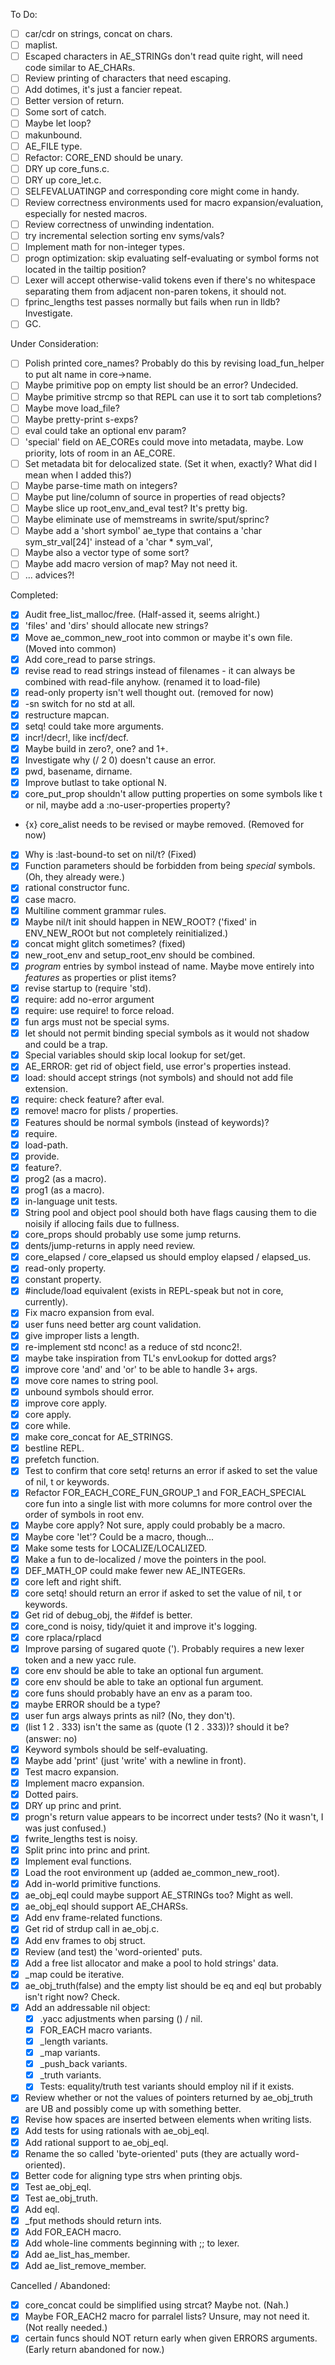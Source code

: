 To Do:
- [ ] car/cdr on strings, concat on chars.
- [ ] maplist.
- [ ] Escaped characters in AE_STRINGs don't read quite right, will need code similar to AE_CHARs.
- [ ] Review printing of characters that need escaping.
- [ ] Add dotimes, it's just a fancier repeat.
- [ ] Better version of return.
- [ ] Some sort of catch.
- [ ] Maybe let loop?
- [ ] makunbound.
- [ ] AE_FILE type.
- [ ] Refactor: CORE_END should be unary.
- [ ] DRY up core_funs.c.
- [ ] DRY up core_let.c.
- [ ] SELFEVALUATINGP and corresponding core might come in handy.
- [ ] Review correctness environments used for macro expansion/evaluation, especially for nested macros.
- [ ] Review correctness of unwinding indentation.
- [ ] try incremental selection sorting env syms/vals?
- [ ] Implement math for non-integer types.
- [ ] progn optimization: skip evaluating self-evaluating or symbol forms not located in the tailtip position?
- [ ] Lexer will accept otherwise-valid tokens even if there's no whitespace separating them from adjacent non-paren tokens, it should not.
- [ ] fprinc_lengths test passes normally but fails when run in lldb? Investigate.
- [ ] GC.

Under Consideration:
- [ ] Polish printed core_names? Probably do this by revising load_fun_helper to put alt name in core->name.
- [ ] Maybe primitive pop on empty list should be an error? Undecided.
- [ ] Maybe primitive strcmp so that REPL can use it to sort tab completions?
- [ ] Maybe move load_file?
- [ ] Maybe pretty-print s-exps?
- [ ] eval could take an optional env param?
- [ ] 'special' field on AE_COREs could move into metadata, maybe. Low priority, lots of room in an AE_CORE.
- [ ] Set metadata bit for delocalized state. (Set it when, exactly? What did I mean when I added this?)
- [ ] Maybe parse-time math on integers?
- [ ] Maybe put line/column of source in properties of read objects?
- [ ] Maybe slice up root_env_and_eval test? It's pretty big.
- [ ] Maybe eliminate use of memstreams in swrite/sput/sprinc?
- [ ] Maybe add a 'short symbol' ae_type that contains a 'char sym_str_val[24]' instead of a 'char * sym_val',
- [ ] Maybe also a vector type of some sort?
- [ ] Maybe add macro version of map? May not need it.
- [ ] ... advices?!

Completed:
- [x] Audit free_list_malloc/free. (Half-assed it, seems alright.)
- [x] 'files' and 'dirs' should allocate new strings?
- [x] Move ae_common_new_root into common or maybe it's own file. (Moved into common)
- [x] Add core_read to parse strings.
- [x] revise read to read strings instead of filenames - it can always be combined with read-file anyhow. (renamed it to load-file)
- [x] read-only property isn't well thought out. (removed for now)
- [x] -sn switch for no std at all.
- [x] restructure mapcan.
- [x] setq! could take more arguments. 
- [x] incr!/decr!, like incf/decf.
- [x] Maybe build in zero?, one? and 1+.
- [x] Investigate why (/ 2 0) doesn't cause an error.
- [x] pwd, basename, dirname.
- [x] Improve butlast to take optional N.
- [x] core_put_prop shouldn't allow putting properties on some symbols like t or nil, maybe add a :no-user-properties property?
- {x} core_alist needs to be revised or maybe removed. (Removed for now)
- [x] Why is :last-bound-to set on nil/t? (Fixed)
- [x] Function parameters should be forbidden from being *special* symbols. (Oh, they already were.)
- [x] rational constructor func.
- [x] case macro.
- [x] Multiline comment grammar rules.
- [x] Maybe nil/t init should happen in NEW_ROOT? ('fixed' in ENV_NEW_ROOt but not completely reinitialized.)
- [x] concat might glitch sometimes? (fixed)
- [x] new_root_env and setup_root_env should be combined.
- [x] *program* entries by symbol instead of name. Maybe move entirely into *features* as properties or plist items?
- [x] revise startup to (require 'std).
- [x] require: add no-error argument
- [x] require: use require! to force reload.
- [x] fun args must not be special syms.
- [x] let should not permit binding special symbols as it would not shadow and could be a trap.
- [x] Special variables should skip local lookup for set/get.
- [x] AE_ERROR: get rid of object field, use error's properties instead.
- [x] load: should accept strings (not symbols) and should not add file extension.
- [x] require: check feature? after eval.
- [x] remove! macro for plists / properties.
- [x] Features should be normal symbols (instead of keywords)?
- [x] require.
- [x] load-path.
- [x] provide.
- [x] feature?.
- [x] prog2 (as a macro).
- [x] prog1 (as a macro).
- [x] in-language unit tests.
- [x] String pool and object pool should both have flags causing them to die noisily if allocing fails due to fullness.
- [x] core_props should probably use some jump returns.
- [x] dents/jump-returns in apply need review.
- [x] core_elapsed / core_elapsed us should employ elapsed / elapsed_us.
- [x] read-only property.
- [x] constant property.
- [x] #include/load equivalent (exists in REPL-speak but not in core, currently).
- [x] Fix macro expansion from eval.
- [x] user funs need better arg count validation.
- [x] give improper lists a length.
- [x] re-implement std nconc! as a reduce of std nconc2!.
- [x] maybe take inspiration from TL's envLookup for dotted args?
- [x] improve core 'and' and 'or' to be able to handle 3+ args.
- [x] move core names to string pool.
- [x] unbound symbols should error.
- [x] improve core apply.
- [x] core apply.
- [x] core while.
- [x] make core_concat for AE_STRINGS.
- [x] bestline REPL.
- [x] prefetch function.
- [x] Test to confirm that core setq! returns an error if asked to set the value of nil, t or keywords.
- [x] Refactor FOR_EACH_CORE_FUN_GROUP_1 and FOR_EACH_SPECIAL core fun into a single list with more columns for more control over the order of symbols in root env.
- [x] Maybe core apply? Not sure, apply could probably be a macro.
- [x] Maybe core 'let'? Could be a macro, though...
- [x] Make some tests for LOCALIZE/LOCALIZED.
- [x] Make a fun to de-localized / move the pointers in the pool.
- [x] DEF_MATH_OP could make fewer new AE_INTEGERs.
- [x] core left and right shift.
- [x] core setq! should return an error if asked to set the value of nil, t or keywords.
- [x] Get rid of debug_obj, the #ifdef is better.
- [x] core_cond is noisy, tidy/quiet it and improve it's logging.
- [x] core rplaca/rplacd
- [x] Improve parsing of sugared quote ('). Probably requires a new lexer token and a new yacc rule.
- [x] core env should be able to take an optional fun argument.
- [x] core env should be able to take an optional fun argument.
- [x] core funs should probably have an env as a param too.
- [x] maybe ERROR should be a type?
- [x] user fun args always prints as nil? (No, they don't).
- [x] (list 1 2 . 333) isn't the same as (quote (1 2 . 333))? should it be? (answer: no)
- [x] Keyword symbols should be self-evaluating.
- [x] Maybe add 'print' (just 'write' with a newline in front).
- [x] Test macro expansion.
- [x] Implement macro expansion.
- [x] Dotted pairs. 
- [x] DRY up princ and print.
- [x] progn's return value appears to be incorrect under tests? (No it wasn't, I was just confused.)
- [x] fwrite_lengths test is noisy.
- [x] Split princ into princ and print.
- [x] Implement eval functions.
- [x] Load the root environment up (added ae_common_new_root).
- [x] Add in-world primitive functions.
- [x] ae_obj_eql could maybe support AE_STRINGs too? Might as well.
- [x] ae_obj_eql should support AE_CHARSs.
- [x] Add env frame-related functions.
- [x] Get rid of strdup call in ae_obj.c.
- [x] Add env frames to obj struct.
- [x] Review (and test) the 'word-oriented' puts.
- [x] Add a free list allocator and make a pool to hold strings' data.
- [x] _map could be iterative.
- [x] ae_obj_truth(false) and the empty list should be eq and eql but probably isn't right now? Check.
- [X] Add an addressable nil object:
    - [x] .yacc adjustments when parsing () / nil.
    - [x] FOR_EACH macro variants.
    - [x] _length variants.
    - [x] _map variants.
    - [x] _push_back variants.
    - [x] _truth variants.
    - [x] Tests: equality/truth test variants should employ nil if it exists.
- [x] Review whether or not the values of pointers returned by ae_obj_truth are UB and possibly come up with something better.
- [x] Revise how spaces are inserted between elements when writing lists.
- [x] Add tests for using rationals with ae_obj_eql.
- [x] Add rational support to ae_obj_eql.
- [x] Rename the so called 'byte-oriented' puts (they are actually word-oriented).
- [x] Better code for aligning type strs when printing objs.
- [x] Test ae_obj_eql.
- [x] Test ae_obj_truth.
- [x] Add eql.
- [x] _fput methods should return ints.
- [x] Add FOR_EACH macro.
- [x] Add whole-line comments beginning with ;; to lexer.
- [x] Add ae_list_has_member.
- [x] Add ae_list_remove_member.

Cancelled / Abandoned:
- [x] core_concat could be simplified using strcat? Maybe not. (Nah.)
- [x] Maybe FOR_EACH2 macro for parralel lists? Unsure, may not need it. (Not really needed.)
- [x] certain funcs should NOT return early when given ERRORS arguments. (Early return abandoned for now.)
